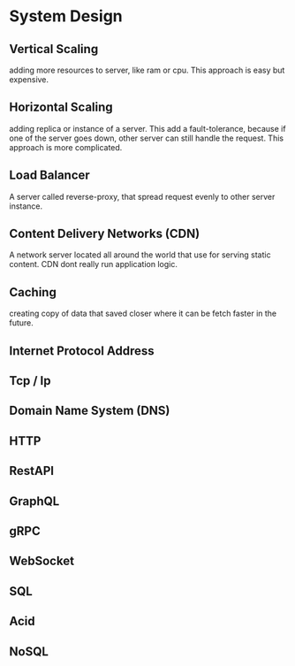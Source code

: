 # System Design

## Vertical Scaling

adding more resources to server, like ram or cpu. This approach is easy but expensive.

## Horizontal Scaling

adding replica or instance of a server. This add a fault-tolerance, because if one of the server goes down, other server can still handle the request. This approach is more complicated.

## Load Balancer

A server called reverse-proxy, that spread request evenly to other server instance.

## Content Delivery Networks (CDN)

A network server located all around the world that use for serving static content. CDN dont really run application logic.

## Caching

creating copy of data that saved closer where it can be fetch faster in the future.

## Internet Protocol Address

## Tcp / Ip

## Domain Name System (DNS)

## HTTP

## RestAPI

## GraphQL

## gRPC

## WebSocket

## SQL

## Acid

## NoSQL